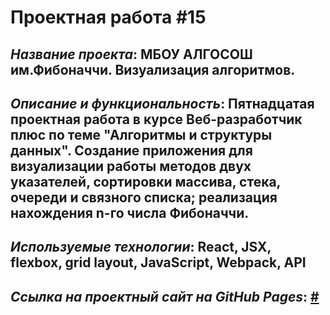 # Проектная работа #15

## *Название проекта*: МБОУ АЛГОСОШ им.Фибоначчи. Визуализация алгоритмов.

## *Описание и функциональность*: Пятнадцатая проектная работа в курсе Веб-разработчик плюс по теме __"Алгоритмы и структуры данных"__. Создание приложения для визуализации работы методов двух указателей, сортировки массива, стека, очереди и связного списка; реализация нахождения n-го числа Фибоначчи. 

## *Используемые технологии*: React, JSX, flexbox, grid layout, JavaScript, Webpack, API

## *Ссылка на проектный сайт на GitHub Pages*: [#](#)
